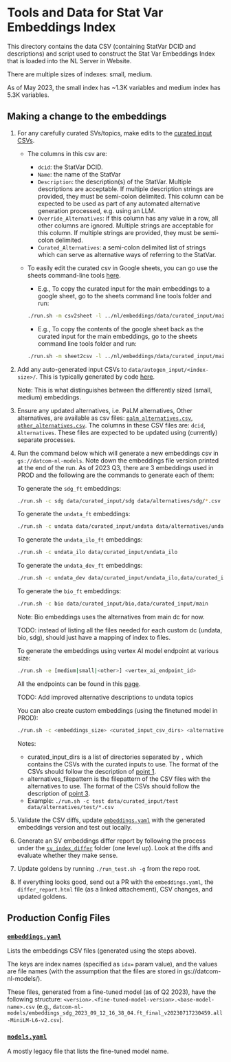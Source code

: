 # Tools and Data for Stat Var Embeddings Index

This directory contains the data CSV (containing StatVar DCID and
descriptions) and script used to construct the Stat Var Embeddings Index that
is loaded into the NL Server in Website.

There are multiple sizes of indexes: small, medium.

As of May 2023, the small index has ~1.3K variables and medium index has 5.3K
variables.

## Making a change to the embeddings

1. For any carefully curated SVs/topics, make edits to the [curated input CSVs](data/curated_input/)<a name="curated-input"></a>.

   - The columns in this csv are:

     - `dcid`: the StatVar DCID.
     - `Name`: the name of the StatVar
     - `Description`: the description(s) of the StatVar. Multiple descriptions are acceptable. If multiple description strings are provided, they must be semi-colon delimited. This column can be expected to be used as part of any automated alternative generation processed, e.g. using an LLM.
     - `Override_Alternatives`: if this column has any value in a row, all other columns are ignored. Multiple strings are acceptable for this column. If multiple strings are provided, they must be semi-colon delimited.
     - `Curated_Alternatives`: a semi-colon delimited list of strings which can serve as alternative ways of referring to the StatVar.

   - To easily edit the curated csv in Google sheets, you can go use the sheets command-line tools [here](../../sheets/).
     - E.g., To copy the curated input for the main embeddings to a google sheet, go to the sheets command line tools folder and run:
     ```bash
     ./run.sh -m csv2sheet -l ../nl/embeddings/data/curated_input/main/sheets_svs.csv [-s <sheets_url>] [-w <worksheet_name>]
     ```
     - E.g., To copy the contents of the google sheet back as the curated input for the main embeddings, go to the sheets command line tools folder and run:
     ```bash
     ./run.sh -m sheet2csv -l ../nl/embeddings/data/curated_input/main/sheets_svs.csv -s <sheets_url> -w <worksheet_name>
     ```

2. Add any auto-generated input CSVs to `data/autogen_input/<index-size>/`.
   This is typically generated by code [here](prep/).

   Note: This is what distinguishes between the differently sized (small, medium) embeddings.

3. Ensure any updated alternatives, i.e. PaLM alternatives, Other alternatives, are available as csv files: [`palm_alternatives.csv`](data/alternatives/main/palm_alternatives.csv), [`other_alternatives.csv`](data/alternatives/main/other_alternatives.csv). The columns in these CSV files are: `dcid`, `Alternatives`. These files are expected to be updated using (currently) separate processes. <a name="alternatives"></a>

4. Run the command below which will generate a new embeddings csv in
   `gs://datcom-nl-models`. Note down the embeddings file version printed at the end of the run. As of 2023 Q3, there are 3 embeddings used in PROD and the following are the commands to generate each of them:

   To generate the `sdg_ft` embeddings:

   ```bash
   ./run.sh -c sdg data/curated_input/sdg data/alternatives/sdg/*.csv
   ```

   To generate the `undata_ft` embeddings:

   ```bash
   ./run.sh -c undata data/curated_input/undata data/alternatives/undata/*.csv
   ```

   To generate the `undata_ilo_ft` embeddings:

   ```bash
   ./run.sh -c undata_ilo data/curated_input/undata_ilo
   ```

   To generate the `undata_dev_ft` embeddings:

   ```bash
   ./run.sh -c undata_dev data/curated_input/undata_ilo,data/curated_input/undata data/alternatives/undata/*.csv
   ```

   To generate the `bio_ft` embeddings:

   ```bash
   ./run.sh -c bio data/curated_input/bio,data/curated_input/main
   ```

   Note: Bio embeddings uses the alternatives from main dc for now.

   TODO: instead of listing all the files needed for each custom dc (undata, bio, sdg), should just have a mapping of index to files.

   To generate the embeddings using vertex AI model endpoint at various size:

   ```bash
   ./run.sh -e [medium|small|<other>] <vertex_ai_endpoint_id>
   ```

   All the endpoints can be found in this [page](https://pantheon.corp.google.com/vertex-ai/online-prediction/endpoints?mods=-monitoring_api_staging&project=datcom-website-dev).

   TODO: Add improved alternative descriptions to undata topics

   You can also create custom embeddings (using the finetuned model in PROD):

   ```bash
   ./run.sh -c <embeddings_size> <curated_input_csv_dirs> <alternatives_filepattern>
   ```

   Notes:

   - curated_input_dirs is a list of directories separated by `,` which contains the CSVs with the curated inputs to use. The format of the CSVs should follow the description of [point 1](#curated-input).
   - alternatives_filepattern is the filepattern of the CSV files with the alternatives to use. The format of the CSVs should follow the description of [point 3](#alternatives).
   - Example: `./run.sh -c test data/curated_input/test data/alternatives/test/*.csv`

5. Validate the CSV diffs, update [`embeddings.yaml`](../../../deploy/nl/embeddings.yaml) with the generated embeddings version and test out locally.

6. Generate an SV embeddings differ report by following the process under the [`sv_index_differ`](../svindex_differ/README.md) folder (one level up). Look at the diffs and evaluate whether they make sense.

7. Update goldens by running `./run_test.sh -g` from the repo root.

8. If everything looks good, send out a PR with the `embeddings.yaml`, the `differ_report.html` file (as a linked attachement), CSV changes, and updated goldens.

## Production Config Files

### [`embeddings.yaml`](../../../deploy/nl/embeddings.yaml)

Lists the embeddings CSV files (generated using the steps above).

The keys are index names (specified as `idx=` param value), and the values are file names (with the assumption that the files are stored in gs://datcom-nl-models/).

These files, generated from a fine-tuned model (as of Q2 2023), have the following structure: `<version>.<fine-tuned-model-version>.<base-model-name>.csv` (e.g., `datcom-nl-models/embeddings_sdg_2023_09_12_16_38_04.ft_final_v20230717230459.all-MiniLM-L6-v2.csv`).

### [`models.yaml`](../../../deploy/nl/models.yaml)

A mostly legacy file that lists the fine-tuned model name.
